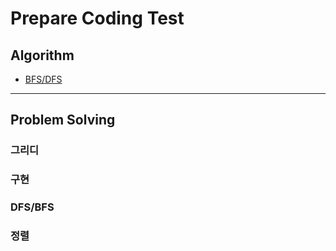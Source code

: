 # Prepare Coding Test

## Algorithm
- [BFS/DFS]() 

<hr>

## Problem Solving

### 그리디

### 구현

### DFS/BFS

### 정렬
